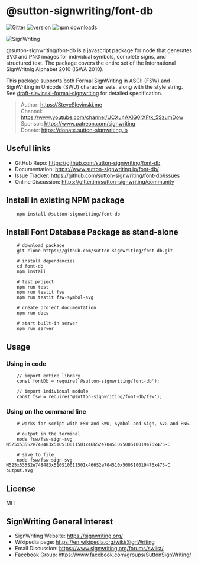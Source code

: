# @sutton-signwriting/font-db
[![Gitter](https://badges.gitter.im/Join%20Chat.svg)](https://gitter.im/sutton-signwriting/community?utm_source=badge&utm_medium=badge&utm_campaign=pr-badge&utm_content=badge)
[![version](https://img.shields.io/npm/v/@sutton-signwriting/font-db)](https://www.npmjs.com/package/@sutton-signwriting/font-db)
[![npm downloads](https://img.shields.io/npm/dm/@sutton-signwriting/font-db)](https://npm-stat.com/charts.html?package=@sutton-signwriting/font-db&from=2019-10-31)

![SignWriting](./signwriting.svg)

@sutton-signwriting/font-db is a javascript package for node that generates SVG and PNG images for individual symbols, complete signs, and structured text. The package covers the entire set of the International SignWritnig Alphabet 2010 (ISWA 2010).

This package supports both Formal SignWriting in ASCII (FSW) and SignWriting in Unicode (SWU) character sets, along with the style string.  See [draft-slevinski-formal-signwriting](https://tools.ietf.org/id/draft-slevinski-formal-signwriting-09.html) for detailed specification.

> Author: https://SteveSlevinski.me  
> Channel: https://www.youtube.com/channel/UCXu4AXlG0rXFtk_5SzumDow  
> Sponsor: https://www.patreon.com/signwriting  
> Donate: https://donate.sutton-signwriting.io

## Useful links

- GitHub Repo: https://github.com/sutton-signwriting/font-db
- Documentation: https://www.sutton-signwriting.io/font-db/
- Issue Tracker: https://github.com/sutton-signwriting/font-db/issues
- Online Discussion: https://gitter.im/sutton-signwriting/community


## Install in existing NPM package
```
    npm install @sutton-signwriting/font-db
```

## Install Font Database Package as stand-alone
```
    # download package
    git clone https://github.com/sutton-signwriting/font-db.git

    # install dependancies
    cd font-db
    npm install

    # test project
    npm run test
    npm run testit fsw
    npm run testit fsw-symbol-svg

    # create project documentation
    npm run docs

    # start built-in server
    npm run server
```

## Usage

### Using in code
```
    // import entire library
    const fontDb = require('@sutton-signwriting/font-db');

    // import individual module
    const fsw = require('@sutton-signwriting/font-db/fsw');
```

### Using on the command line
```
    # works for script with FSW and SWU, Symbol and Sign, SVG and PNG.

    # output in the terminal
    node fsw/fsw-sign-svg M525x535S2e748483x510S10011501x466S2e704510x500S10019476x475-C

    # save to file
    node fsw/fsw-sign-svg M525x535S2e748483x510S10011501x466S2e704510x500S10019476x475-C output.svg
```

## License
MIT

## SignWriting General Interest
- SignWriting Website: https://signwriting.org/
- Wikipedia page: https://en.wikipedia.org/wiki/SignWriting
- Email Discussion: https://www.signwriting.org/forums/swlist/
- Facebook Group: https://www.facebook.com/groups/SuttonSignWriting/
